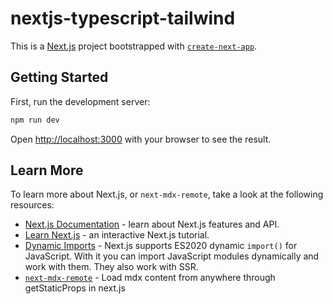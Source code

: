 # nextjs-typescript-tailwind

This is a [Next.js](https://nextjs.org/) project bootstrapped with [`create-next-app`](https://github.com/vercel/next.js/tree/canary/packages/create-next-app).

## Getting Started

First, run the development server:

```bash
npm run dev
```

Open [http://localhost:3000](http://localhost:3000) with your browser to see the result.

## Learn More

To learn more about Next.js, or `next-mdx-remote`, take a look at the following resources:

- [Next.js Documentation](https://nextjs.org/docs) - learn about Next.js features and API.
- [Learn Next.js](https://nextjs.org/learn) - an interactive Next.js tutorial.
- [Dynamic Imports](https://nextjs.org/docs/advanced-features/dynamic-import) - Next.js supports ES2020 dynamic `import()` for JavaScript. With it you can import JavaScript modules dynamically and work with them. They also work with SSR.
- [`next-mdx-remote`](https://github.com/hashicorp/next-mdx-remote) - Load mdx content from anywhere through getStaticProps in next.js
